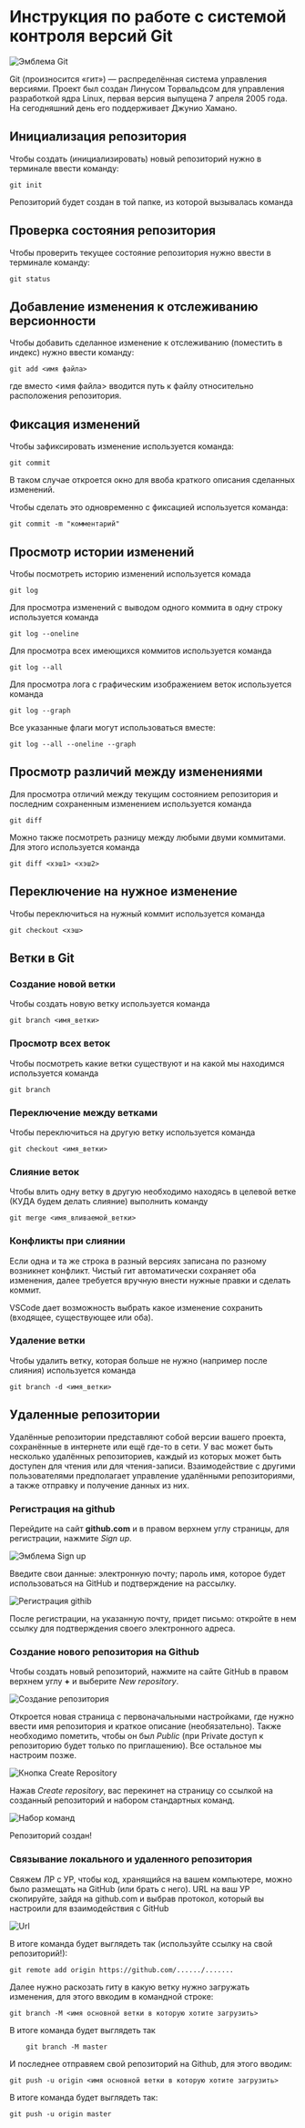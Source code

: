 # **Инструкция по работе с системой контроля версий Git**

![Эмблема Git](git.jpg)

Git (произносится «гит») — распределённая система управления версиями. Проект был создан Линусом Торвальдсом для управления разработкой ядра Linux, первая версия выпущена 7 апреля 2005 года. На сегодняшний день его поддерживает Джунио Хамано.

## Инициализация репозитория

Чтобы создать (инициализировать) новый репозиторий нужно в терминале ввести команду:

    git init

Репозиторий будет создан в той папке, из которой вызывалась команда

## Проверка состояния репозитория

Чтобы проверить текущее состояние репозитория нужно ввести в терминале команду:

    git status

## Добавление изменения к отслеживанию версионности

Чтобы добавить сделанное изменение к отслеживанию (поместить в индекс) нужно ввести команду:

    git add <имя файла>

где вместо <имя файла> вводится путь к файлу относительно расположения репозитория.

## Фиксация изменений

Чтобы зафиксировать изменение используется команда:

    git commit

В таком случае откроется окно для ввоба краткого описания сделанных изменений.

Чтобы сделать это одновременно с фиксацией используется команда:

    git commit -m "комментарий"

## Просмотр истории изменений

Чтобы посмотреть историю изменений используется комада

    git log

Для просмотра изменений с выводом одного коммита в одну строку используется команда

    git log --oneline

Для просмотра всех имеющихся коммитов используется команда

    git log --all

Для просмотра лога с графическим изображением веток используется команда

    git log --graph

Все указанные флаги могут использоваться вместе:

    git log --all --oneline --graph

## Просмотр различий между изменениями

Для просмотра отличий между текущим состоянием репозитория и последним сохраненным изменением используется команда

    git diff

Можно также посмотреть разницу между любыми двуми коммитами. Для этого используется команда

    git diff <хэш1> <хэш2>

## Переключение на нужное изменение

Чтобы переключиться на нужный коммит используется команда

    git checkout <хэш>

## Ветки в Git

### Создание новой ветки

Чтобы создать новую ветку используется команда

    git branch <имя_ветки>

### Просмотр всех веток

Чтобы посмотреть какие ветки существуют и на какой мы находимся используется команда

    git branch

### Переключение между ветками

Чтобы переключиться на другую ветку используется команда

    git checkout <имя_ветки>

### Слияние веток

Чтобы влить одну ветку в другую необходимо находясь в целевой ветке (КУДА будем делать слияние) выполнить команду

    git merge <имя_вливаемой_ветки>

### Конфликты при слиянии

Если одна и та же строка в разный версиях записана по разному возникнет конфликт.
Чистый гит автоматически сохраняет оба изменения, далее требуется вручную внести нужные правки и сделать коммит.

VSСode дает возможность выбрать какое изменение сохранить (входящее, существующее или оба).

### Удаление ветки

Чтобы удалить ветку, которая больше не нужно (например после слияния) используется команда

    git branch -d <имя_ветки>

## Удаленные репозитории

Удалённые репозитории представляют собой версии вашего проекта, сохранённые в интернете или ещё где-то в сети. У вас может быть несколько удалённых репозиториев, каждый из которых может быть доступен для чтения или для чтения-записи. Взаимодействие с другими пользователями предполагает управление удалёнными репозиториями, а также отправку и получение данных из них.

### Регистрация на github

Перейдите на сайт **github.com** и в правом верхнем углу страницы, для регистрации, нажмите *Sign up*.

![Эмблема Sign up](Sighup.png)

Введите свои данные: электронную почту; пароль имя, которое будет использоваться на GitHub и подтверждение на рассылку.

![Регистрация githib](Registration.png)

После регистрации, на указанную почту, придет письмо: откройте в нем ссылку для подтверждения своего электронного адреса.

### Создание нового репозитория на Github

Чтобы создать новый репозиторий, нажмите на сайте GitHub в правом верхнем углу **+** и выберите *New repository*.

![Создание репозитория](Newrepository.png)

Откроется новая страница с первоначальными настройками, где нужно ввести имя репозитория и краткое описание (необязательно). Также необходимо пометить, чтобы он был *Public* (при Private доступ к репозиторию будет только по приглашению). Все остальное мы настроим позже.

![Кнопка Create Repository](Createrepository.png)

Нажав *Create repository*, вас перекинет на страницу со ссылкой на созданный репозиторий и набором стандартных команд.

![Набор команд](Teams.png)

Репозиторий создан!

### Связывание локального и удаленного репозитория

Свяжем ЛР с УР, чтобы код, хранящийся на вашем компьютере, можно было размещать на GitHub (или брать с него).
URL на ваш УР скопируйте, зайдя на github.com и выбрав протокол, который вы настроили для взаимодействия с GitHub

![Url](Url.png)

В итоге команда будет выглядеть так (используйте ссылку на свой репозиторий!):

    git remote add origin https://github.com/....../.......

Далее нужно раскозать гиту в какую ветку нужно загружать изменения, для этого ввкодим в командной строке:

    git branch -M <имя основной ветки в которую хотите загрузить>

В итоге команда будет выглядеть так

        git branch -M master

И последнее отправяем свой репозиторий на Github, для этого вводим:

    git push -u origin <имя основной ветки в которую хотите загрузить>

В итоге команда будет выглядеть так:

    git push -u origin master
